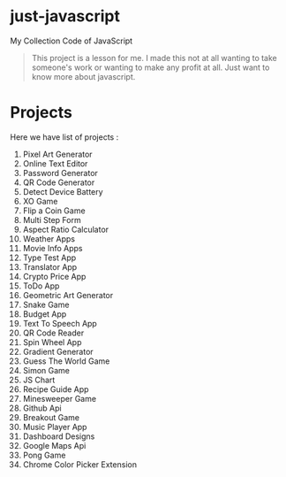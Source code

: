 # just-javascript

My Collection Code of JavaScript
> This project is a lesson for me. I made this not at all wanting to take someone's work or wanting to make any profit at all. Just want to know more about javascript.

# Projects

Here we have list of projects :
1. Pixel Art Generator
2. Online Text Editor
3. Password Generator
4. QR Code Generator
5. Detect Device Battery
6. XO Game
7. Flip a Coin Game
8. Multi Step Form
9. Aspect Ratio Calculator
10. Weather Apps
11. Movie Info Apps
12. Type Test App
13. Translator App
14. Crypto Price App
15. ToDo App
16. Geometric Art Generator
17. Snake Game
18. Budget App
19. Text To Speech App
20. QR Code Reader
21. Spin Wheel App
22. Gradient Generator
23. Guess The World Game
24. Simon Game
25. JS Chart
26. Recipe Guide App
27. Minesweeper Game
28. Github Api
29. Breakout Game
30. Music Player App
31. Dashboard Designs
32. Google Maps Api
33. Pong Game
34. Chrome Color Picker Extension
